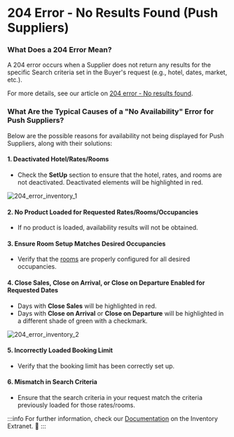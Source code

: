 ﻿---
sidebar_position: 2
---

# 204 Error - No Results Found (Push Suppliers)

### What Does a 204 Error Mean? 
A 204 error occurs when a Supplier does not return any results for the specific Search criteria set in the Buyer's request (e.g., hotel, dates, market, etc.).

For more details, see our article on [204 error - No results found](/kb/our-products/are-you-a-buyer/our-methods/lists-of-errors-and-warnings/error-no-results-found).

### What Are the Typical Causes of a "No Availability" Error for Push Suppliers? 
Below are the possible reasons for availability not being displayed for Push Suppliers, along with their solutions:

#### 1. **Deactivated Hotel/Rates/Rooms**
   - Check the **SetUp** section to ensure that the hotel, rates, and rooms are not deactivated. Deactivated elements will be highlighted in red.
   
   ![204_error_inventory_1](https://storage.travelgate.com/kbase/204_error_inventory_1.jpg)

#### 2. **No Product Loaded for Requested Rates/Rooms/Occupancies**
   - If no product is loaded, availability results will not be obtained.

#### 3. **Ensure Room Setup Matches Desired Occupancies**
   - Verify that the [rooms](/docs/apps/inventory/extranet/set-up/setup#room) are properly configured for all desired occupancies.

#### 4. **Close Sales, Close on Arrival, or Close on Departure Enabled for Requested Dates**
   - Days with **Close Sales** will be highlighted in red.
   - Days with **Close on Arrival** or **Close on Departure** will be highlighted in a different shade of green with a checkmark.

   ![204_error_inventory_2](https://storage.travelgate.com/kbase/204_error_inventory_2.jpg)

#### 5. **Incorrectly Loaded Booking Limit**
   - Verify that the booking limit has been correctly set up.

#### 6. **Mismatch in Search Criteria**
   - Ensure that the search criteria in your request match the criteria previously loaded for those rates/rooms.

:::info
For further information, check our [Documentation](/docs/apps/inventory/extranet/overview) on the Inventory Extranet. 🚀
:::
